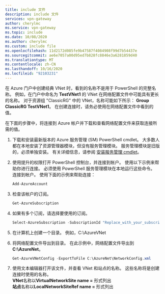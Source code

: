 ```yaml
---
title: include 文件
description: include 文件
services: vpn-gateway
author: cherylmc
ms.service: vpn-gateway
ms.topic: include
ms.date: 10/08/2020
ms.author: cherylmc
ms.custom: include file
ms.openlocfilehash: 11d2172d085fe9b47587f4084908f99d7b54437e
ms.sourcegitcommit: ae6e7057a00d95ed7b828fc8846e3a6281859d40
ms.translationtype: MT
ms.contentlocale: zh-CN
ms.lasthandoff: 10/16/2020
ms.locfileid: "92103231"
---
```

在 Azure 门户中创建经典 VNet 时，看到的名称不是用于 PowerShell 的完整名称。 例如，在门户中命名为 **TestVNet1** 的 VNet 在网络配置文件中可能具有更长的名称。 对于资源组 "ClassicRG" 中的 VNet，名称可能如下所示： **Group ClassicRG TestVNet1**。 在创建连接时，请务必使用在网络配置文件中看到的值。

在下面的步骤中，将连接到 Azure 帐户并下载和查看网络配置文件来获取连接所需的值。

1. 下载和安装最新版本的 Azure 服务管理 (SM) PowerShell cmdlet。 大多数人都在本地安装了资源管理器模块，但没有服务管理模块。 服务管理模块是旧版的，必须单独安装。 有关详细信息，请参阅 [安装服务管理 cmdlet](/powershell/azure/servicemanagement/install-azure-ps)。

1. 使用提升的权限打开 PowerShell 控制台，并连接到帐户。 使用以下示例来帮助你进行连接。 必须使用 PowerShell 服务管理模块在本地运行这些命令。 连接到帐户。 使用下面的示例来帮助连接：

   ```powershell
   Add-AzureAccount
   ```
1. 检查该帐户的订阅。

   ```powershell
   Get-AzureSubscription
   ```
1. 如果有多个订阅，请选择要使用的订阅。

   ```powershell
   Select-AzureSubscription -SubscriptionId "Replace_with_your_subscription_ID"
   ```
1. 在计算机上创建一个目录。 例如，C:\AzureVNet
1. 将网络配置文件导出到目录。 在此示例中，网络配置文件导出到 **C:\AzureNet**。

   ```powershell
   Get-AzureVNetConfig -ExportToFile C:\AzureNet\NetworkConfig.xml
   ```
1. 使用文本编辑器打开该文件，并查看 VNet 和站点的名称。 这些名称将是创建连接时使用的名称。<br>**VNet**名称以**VirtualNetworkSite name =** 形式列出<br>**站点**名称以**LocalNetworkSiteRef name =** 形式列出